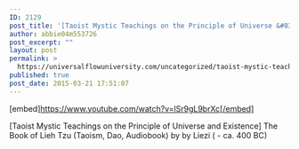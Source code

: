 ```yaml
---
ID: 2129
post_title: '[Taoist Mystic Teachings on the Principle of Universe &#038; Existence] The Book of Lieh Tzu (Audiobook)'
author: abbie04m553726
post_excerpt: ""
layout: post
permalink: >
  https://universalflowuniversity.com/uncategorized/taoist-mystic-teachings-on-the-principle-of-universe-existence-the-book-of-lieh-tzu-audiobook/
published: true
post_date: 2015-03-21 17:51:07
---
```

[embed]https://www.youtube.com/watch?v=lSr9gL9brXc[/embed]<br>
<p>[Taoist Mystic Teachings on the Principle of Universe and Existence] The Book of Lieh Tzu (Taoism, Dao, Audiobook) by by Liezi ( - ca. 400 BC)</p>